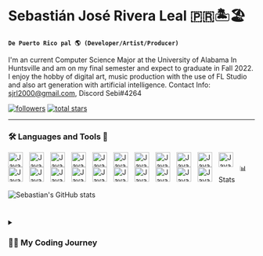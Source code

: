 # Sebastián José Rivera Leal 🇵🇷🏝🏖

**`De Puerto Rico pal 🌎 (Developer/Artist/Producer)`**

I'm an current Computer Science Major at the University of Alabama In Huntsville and am on my final semester and expect to graduate in Fall 2022. I enjoy the hobby of digital art, music production with the use of FL Studio and also art generation with artificial intelligence. 
Contact Info:
sjrl2000@gmail.com, Discord Sebi#4264

   <p align="left">
      <a href="https://github.com/sjrl2000?tab=followers">
         <img alt="followers" title="Follow me on Github" src="https://custom-icon-badges.demolab.com/github/followers/sjrl2000?color=236ad3&labelColor=1155ba&style=for-the-badge&logo=person-add&label=Follow&logoColor=white"/></a>
      <a href="https://github.com/sjrl2000?tab=repositories&sort=stargazers">
         <img alt="total stars" title="Total stars on GitHub" src="https://custom-icon-badges.demolab.com/github/stars/sjrl2000?color=55960c&style=for-the-badge&labelColor=488207&logo=star"/></a>
   </p>

---

### 🛠 Languages and Tools 💾

<img align="left" alt="Java" width="30px" style="padding-right:10px;" src="https://cdn.jsdelivr.net/gh/devicons/devicon/icons/c/c-line.svg" />
<img align="left" alt="Java" width="30px" style="padding-right:10px;" src="https://cdn.jsdelivr.net/gh/devicons/devicon/icons/java/java-original.svg"/>
<img align="left" alt="Java" width="30px" style="padding-right:10px;" src="https://cdn.jsdelivr.net/gh/devicons/devicon/icons/git/git-original.svg" />
<img align="left" alt="Java" width="30px" style="padding-right:10px;" src="https://cdn.jsdelivr.net/gh/devicons/devicon/icons/linux/linux-original.svg" />
<img align="left" alt="Java" width="30px" style="padding-right:10px;" src="https://cdn.jsdelivr.net/gh/devicons/devicon/icons/html5/html5-plain.svg" />
<img align="left" alt="Java" width="30px" style="padding-right:10px;" src="https://cdn.jsdelivr.net/gh/devicons/devicon/icons/css3/css3-plain.svg" />
<img align="left" alt="Java" width="30px" style="padding-right:10px;" src="https://cdn.jsdelivr.net/gh/devicons/devicon/icons/javascript/javascript-plain.svg" />

<img align="left" alt="Java" width="30px" style="padding-right:10px;" src="https://cdn.jsdelivr.net/gh/devicons/devicon/icons/python/python-plain.svg" />
<img align="left" alt="Java" width="30px" style="padding-right:10px;" src="https://cdn.jsdelivr.net/gh/devicons/devicon/icons/cplusplus/cplusplus-line.svg" />
<img align="left" alt="Java" width="30px" style="padding-right:10px;" src="https://cdn.jsdelivr.net/gh/devicons/devicon/icons/github/github-original.svg" />
<img align="left" alt="Java" width="30px" style="padding-right:10px;" src="https://cdn.jsdelivr.net/gh/devicons/devicon/icons/go/go-original-wordmark.svg" />
<img align="left" alt="Java" width="30px" style="padding-right:10px;" src="https://cdn.jsdelivr.net/gh/devicons/devicon/icons/lua/lua-plain-wordmark.svg" />
<img align="left" alt="Java" width="30px" style="padding-right:10px;" src="https://cdn.jsdelivr.net/gh/devicons/devicon/icons/csharp/csharp-line.svg" />
<img align="left" alt="Java" width="30px" style="padding-right:10px;" src="https://cdn.jsdelivr.net/gh/devicons/devicon/icons/opengl/opengl-plain.svg" />
<img align="left" alt="Java" width="30px" style="padding-right:10px;" src="https://cdn.jsdelivr.net/gh/devicons/devicon/icons/rust/rust-plain.svg" />
<img align="left" alt="Java" width="30px" style="padding-right:10px;" src="https://cdn.jsdelivr.net/gh/devicons/devicon/icons/nodejs/nodejs-plain-wordmark.svg" />
<img align="left" alt="Java" width="30px" style="padding-right:10px;" src="https://cdn.jsdelivr.net/gh/devicons/devicon/icons/unity/unity-original.svg" />
<img align="left" alt="Java" width="30px" style="padding-right:10px;" src="https://cdn.jsdelivr.net/gh/devicons/devicon/icons/blender/blender-original.svg" />
<img align="left" alt="Java" width="30px" style="padding-right:10px;" src="https://cdn.jsdelivr.net/gh/devicons/devicon/icons/visualstudio/visualstudio-plain.svg" />       
<img align="left" alt="Java" width="30px" style="padding-right:10px;" src="https://cdn.jsdelivr.net/gh/devicons/devicon/icons/vscode/vscode-original.svg" />      
<img align="left" alt="Java" width="30px" style="padding-right:10px;" src="https://external-content.duckduckgo.com/iu/?u=http%3A%2F%2Fwww.image-line.com%2Finnovaeditor%2Fassets%2FFLStudio_Fruit_Large.png&f=1&nofb=1" />           
          
          
          
                  

#

### 
##
#

📊 Stats

![Sebastian's GitHub stats](https://github-readme-stats.vercel.app/api?username=sjrl2000&show_icons=true&theme=gruvbox)

<!-- ![GitHub Streak](https://streak-stats.demolab.com?user=ForrestKnight&theme=gruvbox&border_radius=4.5) -->

#

<details>
 <summary><h3>👨‍💻 My Coding Journey</h3></summary>
   In my sophmore year of highschool I was introduced to the pain of C++ but as I learned it bit by bit, getting the basics down I was intrigued by the programs I had created such as a recurring calculator, a unit converter for temperature and so on. I still had no idea what computer science was at this point, all I had was a vague idea that all it was was programming. It is more than just "programming", as I came to learn it involves a substantial ammount of mathematical knowledge, with logic and critical thinking to solve problems, with classes that reinforced this such as, Data Structures, Discrete Math, Object Oriented Programming and Analysis of Algorithms to name a few. Since freshman year taking my CS classes I have learned so much yet it still feels like I am only scratching the surface and I want to learn more by applying what I have learned. Luckily I had the chance to learn front-end development at an internship and now in my current job I have been able to use Python to parse through files and display and graph the data in those files. 

[website]: https://linktr.ee/ElSebi
